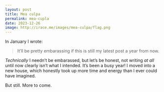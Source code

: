 ```yaml
---
layout: post
title: Mea culpa
permalink: mea-cupla
date: 2023-12-26
image: http://irace.me/images/mea-culpa/flag.png
---
```


In January I wrote:

> It’ll be pretty embarassing if this is still my latest post a year from now.

_Technically_ I needn’t be embarassed, but let’s be honest, not writing _at all_ until now clearly isn’t what I intended. It’s been a busy year! I moved into a new house, which honestly took up more time and energy than I ever could have imagined. 

But still. More to come.